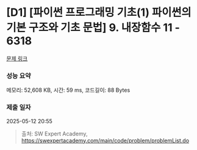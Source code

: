 # [D1] [파이썬 프로그래밍 기초(1) 파이썬의 기본 구조와 기초 문법] 9. 내장함수 11 - 6318 

[문제 링크](https://swexpertacademy.com/main/code/problem/problemDetail.do?contestProbId=AWcWG7w65ZwDFAU4) 

### 성능 요약

메모리: 52,608 KB, 시간: 59 ms, 코드길이: 88 Bytes

### 제출 일자

2025-05-12 20:55



> 출처: SW Expert Academy, https://swexpertacademy.com/main/code/problem/problemList.do
